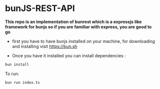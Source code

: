 # bunJS-REST-API

**This repo is an implementation of bunrest which is a expressjs like framework for bunjs so if you are familiar with express, you are good to go**

- first you have to have bunjs installed on your machine, for downloading and installing visit https://bun.sh

- Once you have it installed you can install dependencies :

```bash
bun install
```

To run:

```bash
bun run index.ts
```
